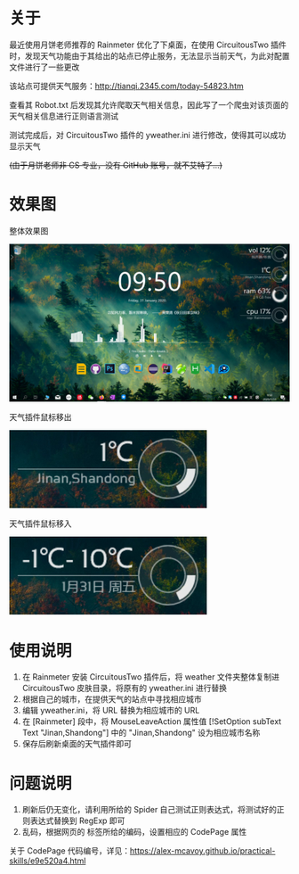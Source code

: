 # 关于

最近使用月饼老师推荐的 Rainmeter 优化了下桌面，在使用 CircuitousTwo 插件时，发现天气功能由于其给出的站点已停止服务，无法显示当前天气，为此对配置文件进行了一些更改

该站点可提供天气服务：http://tianqi.2345.com/today-54823.htm

查看其 Robot.txt 后发现其允许爬取天气相关信息，因此写了一个爬虫对该页面的天气相关信息进行正则语言测试

测试完成后，对 CircuitousTwo 插件的 yweather.ini 进行修改，使得其可以成功显示天气

~~(由于月饼老师非 CS 专业，没有 GitHub 账号，就不艾特了...)~~

# 效果图

整体效果图

![unload successfule](https://github.com/Alex-McAvoy/CircuitousTwo-Weather-plugin/blob/master/images/entirety.png)

天气插件鼠标移出

![unload successfule](https://github.com/Alex-McAvoy/CircuitousTwo-Weather-plugin/blob/master/images/mouseout.png)

天气插件鼠标移入

![unload successfule](https://github.com/Alex-McAvoy/CircuitousTwo-Weather-plugin/blob/master/images/mouseover.png)

# 使用说明

1. 在 Rainmeter 安装 CircuitousTwo 插件后，将 weather 文件夹整体复制进 CircuitousTwo 皮肤目录，将原有的 yweather.ini 进行替换
2. 根据自己的城市，在提供天气的站点中寻找相应城市
3. 编辑 yweather.ini，将 URL 替换为相应城市的 URL
4. 在 [Rainmeter] 段中，将 MouseLeaveAction 属性值 [!SetOption subText Text "Jinan,Shandong"] 中的 "Jinan,Shandong" 设为相应城市名称
5. 保存后刷新桌面的天气插件即可

# 问题说明

1. 刷新后仍无变化，请利用所给的 Spider 自己测试正则表达式，将测试好的正则表达式替换到 RegExp 即可
2. 乱码，根据网页的 <meta> 标签所给的编码，设置相应的 CodePage 属性

关于 CodePage 代码编号，详见：https://alex-mcavoy.github.io/practical-skills/e9e520a4.html
